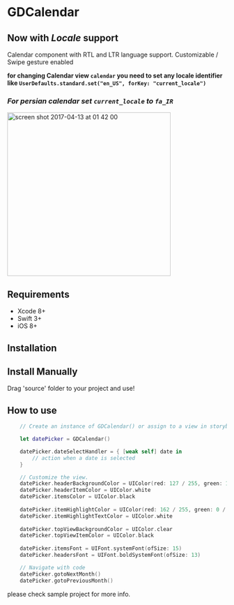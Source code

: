 # GDCalendar

## Now with *Locale* support
Calendar component with RTL and LTR language support.
Customizable / Swipe gesture enabled

**for changing Calendar view `calendar` you need to set any locale identifier like `UserDefaults.standard.set("en_US", forKey: "current_locale")`**

### ***For persian calendar set `current_locale` to `fa_IR`***


<img width="375" alt="screen shot 2017-04-13 at 01 42 00" src="https://cloud.githubusercontent.com/assets/9967486/24979816/e6595388-1fea-11e7-8b76-b2be3040e8e5.png">


## Requirements
- Xcode 8+
- Swift 3+
- iOS 8+


## Installation
Install Manually
------
Drag 'source' folder to your project and use!


## How to use

```swift
    // Create an instance of GDCalendar() or assign to a view in storyboard

    let datePicker = GDCalendar()

    datePicker.dateSelectHandler = { [weak self] date in
        // action when a date is selected
    }

    // Customize the view. 
    datePicker.headerBackgroundColor = UIColor(red: 127 / 255, green: 124 / 255, blue: 118 / 255, alpha: 1.0)
    datePicker.headerItemColor = UIColor.white
    datePicker.itemsColor = UIColor.black
    
    datePicker.itemHighlightColor = UIColor(red: 162 / 255, green: 0 / 255, blue: 10 / 255, alpha: 1.0)
    datePicker.itemHighlightTextColor = UIColor.white
    
    datePicker.topViewBackgroundColor = UIColor.clear
    datePicker.topViewItemColor = UIColor.black
    
    datePicker.itemsFont = UIFont.systemFont(ofSize: 15)
    datePicker.headersFont = UIFont.boldSystemFont(ofSize: 13)

    // Navigate with code
    datePicker.gotoNextMonth()    
    datePicker.gotoPreviousMonth()
```
please check sample project for more info.
